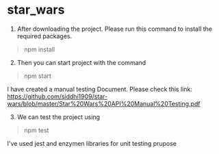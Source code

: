# star_wars


1. After downloading the project. Please run this command to install the required packages.

> npm install

2. Then you can start project with the command 

> npm start

I have created a manual testing Document. Please check this link: 
https://github.com/siddhi1909/star-wars/blob/master/Star%20Wars%20API%20Manual%20Testing.pdf

3. We can test the project using

> npm test

I've used jest and enzymen libraries for unit testing prupose
